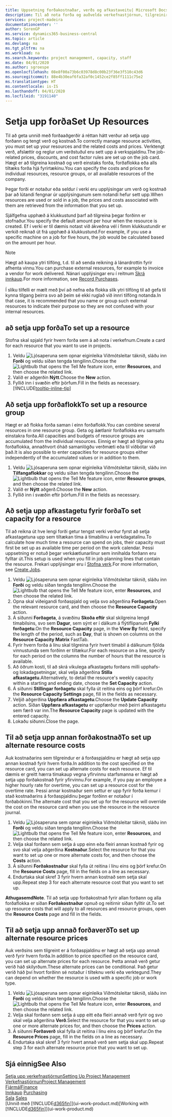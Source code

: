 ```yaml
---
title: Uppsetning forðakostnaðar, verðs og afkastaveitu| Microsoft Docs
description: Til að nota forða og auðvelda verkefnastjórnun, tilgreinirðu kostnað og verð fyrir einstaka forða eða forðaflokka, og stillir afkastaveitu forða.
services: project-madeira
documentationcenter: ''
author: SorenGP
ms.service: dynamics365-business-central
ms.topic: article
ms.devlang: na
ms.tgt_pltfrm: na
ms.workload: na
ms.search.keywords: project management, capacity, staff
ms.date: 04/01/2020
ms.author: sgroespe
ms.openlocfilehash: 08e8f00a73b6c03978d8c00b23f36e3f510c43d6
ms.sourcegitcommit: 88e4b30eaf6fa32af0c1452ce2f85ff1111c75e2
ms.translationtype: HT
ms.contentlocale: is-IS
ms.lasthandoff: 04/01/2020
ms.locfileid: "3191140"
---
```

# <a name="set-up-resources"></a><span data-ttu-id="271d4-103">Setja upp forða</span><span class="sxs-lookup"><span data-stu-id="271d4-103">Set Up Resources</span></span>
<span data-ttu-id="271d4-104">Til að geta unnið með forðaaðgerðir á réttan hátt verður að setja upp forðann og tengt verð og kostnað.</span><span class="sxs-lookup"><span data-stu-id="271d4-104">To correctly manage resource activities, you must set up your resources and the related costs and prices.</span></span> <span data-ttu-id="271d4-105">Verktengt verð, afslættir og reglur um verðstuðul eru sett upp á verkspjaldinu.</span><span class="sxs-lookup"><span data-stu-id="271d4-105">The job-related prices, discounts, and cost factor rules are set up on the job card.</span></span> <span data-ttu-id="271d4-106">Hægt er að tilgreina kostnað og verð einstaks forða, forðaflokka eða alls tiltæks forða hjá fyrirtækinu.</span><span class="sxs-lookup"><span data-stu-id="271d4-106">You can specify the costs and prices for individual resources, resource groups, or all available resources of the company.</span></span>

<span data-ttu-id="271d4-107">Þegar forði er notaður eða seldur í verki eru upplýsingar um verð og kostnað þar að lútandi fengnar úr upplýsingunum sem notandi hefur sett upp.</span><span class="sxs-lookup"><span data-stu-id="271d4-107">When resources are used or sold in a job, the prices and costs associated with them are retrieved from the information that you set up.</span></span>

<span data-ttu-id="271d4-108">Sjálfgefna upphæð á klukkustund þarf að tilgreina þegar forðinn er stofnaður.</span><span class="sxs-lookup"><span data-stu-id="271d4-108">You specify the default amount per hour when the resource is created.</span></span> <span data-ttu-id="271d4-109">Ef í verki er til dæmis notast við ákveðna vél í fimm klukkustundir er verkið reiknað út frá upphæð á klukkustund.</span><span class="sxs-lookup"><span data-stu-id="271d4-109">For example, if you use a specific machine on a job for five hours, the job would be calculated based on the amount per hour.</span></span>

> [!NOTE]
> <span data-ttu-id="271d4-110">Hægt að kaupa ytri tilföng, t.d. til að senda reikning á lánardrottin fyrir afhenta vinnu.</span><span class="sxs-lookup"><span data-stu-id="271d4-110">You can purchase external resources, for example to invoice a vendor for work delivered.</span></span> <span data-ttu-id="271d4-111">Nánari upplýsingar eru í reitnum [Skrá innkaup](purchasing-how-record-purchases.md).</span><span class="sxs-lookup"><span data-stu-id="271d4-111">For more information, see [Record Purchases](purchasing-how-record-purchases.md).</span></span><br /><br />
> <span data-ttu-id="271d4-112">Í slíku tilfelli er mælt með því að nefna eða flokka slík ytri tilföng til að gefa til kynna tilgang þeirra svo að þeim sé ekki ruglað við innri tilföng notanda.</span><span class="sxs-lookup"><span data-stu-id="271d4-112">In that case, it is recommended that you name or group such external resources to indicate their purpose so they are not confused with your internal resources.</span></span>

## <a name="to-set-up-a-resource"></a><span data-ttu-id="271d4-113">að setja upp forða</span><span class="sxs-lookup"><span data-stu-id="271d4-113">To set up a resource</span></span>
<span data-ttu-id="271d4-114">Stofna skal spjald fyrir hvern forða sem á að nota í verkefnum.</span><span class="sxs-lookup"><span data-stu-id="271d4-114">Create a card for each resource that you want to use in projects.</span></span>

1. <span data-ttu-id="271d4-115">Veldu ![Ljósaperuna sem opnar eiginleika Viðmótsleitar](media/ui-search/search_small.png "Segðu mér hvað þú vilt gera") táknið, sláðu inn **Forði** og veldu síðan tengda tengilinn.</span><span class="sxs-lookup"><span data-stu-id="271d4-115">Choose the ![Lightbulb that opens the Tell Me feature](media/ui-search/search_small.png "Tell me what you want to do") icon, enter **Resources**, and then choose the related link.</span></span>
2. <span data-ttu-id="271d4-116">Valið er aðgerðin **Nýtt**.</span><span class="sxs-lookup"><span data-stu-id="271d4-116">Choose the **New** action.</span></span>
3. <span data-ttu-id="271d4-117">Fyllið inn í svæðin eftir þörfum.</span><span class="sxs-lookup"><span data-stu-id="271d4-117">Fill in the fields as necessary.</span></span> [!INCLUDE[tooltip-inline-tip](includes/tooltip-inline-tip_md.md)]  

## <a name="to-set-up-a-resource-group"></a><span data-ttu-id="271d4-118">Að setja upp forðaflokk</span><span class="sxs-lookup"><span data-stu-id="271d4-118">To set up a resource group</span></span>
<span data-ttu-id="271d4-119">Hægt er að flokka forða saman í einn forðaflokk.</span><span class="sxs-lookup"><span data-stu-id="271d4-119">You can combine several resources in one resource group.</span></span> <span data-ttu-id="271d4-120">Geta og áætlanir forðaflokka eru samsafn einstakra forða.</span><span class="sxs-lookup"><span data-stu-id="271d4-120">All capacities and budgets of resource groups are accumulated from the individual resources.</span></span> <span data-ttu-id="271d4-121">Einnig er hægt að tilgreina getu forðaflokka, annaðhvort óháð samanlögðu verðmæti eða til viðbótar við það.</span><span class="sxs-lookup"><span data-stu-id="271d4-121">It is also possible to enter capacities for resource groups either independently of the accumulated values or in addition to them.</span></span>

1. <span data-ttu-id="271d4-122">Veldu ![Ljósaperuna sem opnar eiginleika Viðmótsleitar](media/ui-search/search_small.png "Segðu mér hvað þú vilt gera") táknið, sláðu inn **Tilfangaflokkar** og veldu síðan tengda tengilinn.</span><span class="sxs-lookup"><span data-stu-id="271d4-122">Choose the ![Lightbulb that opens the Tell Me feature](media/ui-search/search_small.png "Tell me what you want to do") icon, enter **Resource groups**, and then choose the related link.</span></span>
2. <span data-ttu-id="271d4-123">Valið er **Nýtt** aðgerð.</span><span class="sxs-lookup"><span data-stu-id="271d4-123">Choose the **New** action.</span></span>
3. <span data-ttu-id="271d4-124">Fyllið inn í svæðin eftir þörfum.</span><span class="sxs-lookup"><span data-stu-id="271d4-124">Fill in the fields as necessary.</span></span>

## <a name="to-set-capacity-for-a-resource"></a><span data-ttu-id="271d4-125">Að setja upp afkastagetu fyrir forða</span><span class="sxs-lookup"><span data-stu-id="271d4-125">To set capacity for a resource</span></span>
<span data-ttu-id="271d4-126">Til að reikna út hve lengi forði getur tengst verki verður fyrst að setja afkastagetuna upp sem tiltækan tíma á tímabilinu á verkdagatalinu.</span><span class="sxs-lookup"><span data-stu-id="271d4-126">To calculate how much time a resource can spend on jobs, their capacity must first be set up as available time per period on the work calendar.</span></span> <span data-ttu-id="271d4-127">Þessi uppsetning er notuð þegar verkáætlunarlínur sem innihalda forðann eru fylltar út.</span><span class="sxs-lookup"><span data-stu-id="271d4-127">This setup is used when you fill in job planning lines that contain the resource.</span></span> <span data-ttu-id="271d4-128">Frekari upplýsingar eru í [Stofna verk](projects-how-create-jobs.md).</span><span class="sxs-lookup"><span data-stu-id="271d4-128">For more information, see [Create Jobs](projects-how-create-jobs.md).</span></span>

1. <span data-ttu-id="271d4-129">Veldu ![Ljósaperuna sem opnar eiginleika Viðmótsleitar](media/ui-search/search_small.png "Segðu mér hvað þú vilt gera") táknið, sláðu inn **Forði** og veldu síðan tengda tengilinn.</span><span class="sxs-lookup"><span data-stu-id="271d4-129">Choose the ![Lightbulb that opens the Tell Me feature](media/ui-search/search_small.png "Tell me what you want to do") icon, enter **Resources**, and then choose the related link.</span></span>
2. <span data-ttu-id="271d4-130">Opna skal viðeigandi forðaspjald og velja svo aðgerðina **Forðageta**.</span><span class="sxs-lookup"><span data-stu-id="271d4-130">Open the relevant resource card, and then choose the **Resource Capacity** action.</span></span>
3. <span data-ttu-id="271d4-131">Á síðunni **Forðageta**, á svæðinu **Skoða eftir** skal skilgreina lengd tímabilsins, svo sem **Dagur**, sem sýnt er í dálkum á flýtiflipanum **Fylki forðagetu**.</span><span class="sxs-lookup"><span data-stu-id="271d4-131">On the **Resource Capacity** page, in the **View By** field, specify the length of the period, such as **Day**, that is shown on columns on the **Resource Capacity Matrix** FastTab.</span></span>
4. <span data-ttu-id="271d4-132">Fyrir hvern forða á línu skal tilgreina fyrir hvert tímabil á dálkunum fjölda vinnustunda sem forðinn er tiltækur.</span><span class="sxs-lookup"><span data-stu-id="271d4-132">For each resource on a line, specify for each period on the columns the number of hours that the resource is available.</span></span>
5. <span data-ttu-id="271d4-133">Að öðrum kosti, til að skrá vikulega afkastagetu forðans milli upphafs- og lokadagsetningar, skal velja aðgerðina **Stilla afkastagetu**.</span><span class="sxs-lookup"><span data-stu-id="271d4-133">Alternatively, to detail the resource's weekly capacity within a starting and ending date, choose the **Set Capacity** action.</span></span>
6. <span data-ttu-id="271d4-134">Á síðunni **Stillingar forðagetu** skal fylla út reitina eins og þörf krefur.</span><span class="sxs-lookup"><span data-stu-id="271d4-134">On the **Resource Capacity Settings** page, fill in the fields as necessary.</span></span>
7. <span data-ttu-id="271d4-135">Veljið aðgerðina **Uppfæra afkastagetu**.</span><span class="sxs-lookup"><span data-stu-id="271d4-135">Choose the **Update Capacity** action.</span></span> <span data-ttu-id="271d4-136">Síðan **Uppfæra afkastagetu** er uppfærður með þeirri afkastagetu sem færð var inn.</span><span class="sxs-lookup"><span data-stu-id="271d4-136">The **Resource Capacity** page is updated with the entered capacity.</span></span>
8. <span data-ttu-id="271d4-137">Lokaðu síðunni.</span><span class="sxs-lookup"><span data-stu-id="271d4-137">Close the page.</span></span>

## <a name="to-set-up-alternate-resource-costs"></a><span data-ttu-id="271d4-138">Til að setja upp annan forðakostnað</span><span class="sxs-lookup"><span data-stu-id="271d4-138">To set up alternate resource costs</span></span>
<span data-ttu-id="271d4-139">Auk kostnaðarins sem tilgreindur er á forðaspjaldinu er hægt að setja upp annan kostnað fyrir hvern forða.</span><span class="sxs-lookup"><span data-stu-id="271d4-139">In addition to the cost specified on the resource card, you can set up alternate costs for each resource.</span></span> <span data-ttu-id="271d4-140">Ef til dæmis er greitt hærra tímakaup vegna yfirvinnu starfsmanna er hægt að setja upp forðakostnað fyrir yfirvinnu.</span><span class="sxs-lookup"><span data-stu-id="271d4-140">For example, if you pay an employee a higher hourly rate for overtime, you can set up a resource cost for the overtime rate.</span></span> <span data-ttu-id="271d4-141">Þessi annar kostnaður sem settur er upp fyrir forða kemur í stað kostnaðarins á forðaspjaldinu þegar forðinn er notaður í forðabókinni.</span><span class="sxs-lookup"><span data-stu-id="271d4-141">The alternate cost that you set up for the resource will override the cost on the resource card when you use the resource in the resource journal.</span></span>

1. <span data-ttu-id="271d4-142">Veldu ![Ljósaperuna sem opnar eiginleika Viðmótsleitar](media/ui-search/search_small.png "Segðu mér hvað þú vilt gera") táknið, sláðu inn **Forði** og veldu síðan tengda tengilinn.</span><span class="sxs-lookup"><span data-stu-id="271d4-142">Choose the ![Lightbulb that opens the Tell Me feature](media/ui-search/search_small.png "Tell me what you want to do") icon, enter **Resources**, and then choose the related link.</span></span>  
2. <span data-ttu-id="271d4-143">Velja skal forðann sem setja á upp einn eða fleiri annan kostnað fyrir og svo skal velja aðgerðina **Kostnaður**.</span><span class="sxs-lookup"><span data-stu-id="271d4-143">Select the resource for that you want to set up one or more alternate costs for, and then choose the **Costs** action.</span></span>  
3. <span data-ttu-id="271d4-144">Á síðunni **Forðakostnaður** skal fylla út reitina í línu eins og þörf krefur.</span><span class="sxs-lookup"><span data-stu-id="271d4-144">On the **Resource Costs** page, fill in the fields on a line as necessary.</span></span>  
4. <span data-ttu-id="271d4-145">Endurtaka skal skref 3 fyrir hvern annan kostnað sem setja skal upp.</span><span class="sxs-lookup"><span data-stu-id="271d4-145">Repeat step 3 for each alternate resource cost that you want to set up.</span></span>

<span data-ttu-id="271d4-146">**Athugasemd**</span><span class="sxs-lookup"><span data-stu-id="271d4-146">**Note**.</span></span> <span data-ttu-id="271d4-147">Til að setja upp forðakostnað fyrir allan forðann og alla forðaflokka er síðan **Forðakostnaður** opnuð og reitirnir síðan fylltir út.</span><span class="sxs-lookup"><span data-stu-id="271d4-147">To set up resource costs that will apply to all resources and resource groups, open the **Resource Costs** page and fill in the fields.</span></span>

## <a name="to-set-up-alternate-resource-prices"></a><span data-ttu-id="271d4-148">Til að setja upp annað forðaverð</span><span class="sxs-lookup"><span data-stu-id="271d4-148">To set up alternate resource prices</span></span>
<span data-ttu-id="271d4-149">Auk verðsins sem tilgreint er á forðaspjaldinu er hægt að setja upp annað verð fyrir hvern forða.</span><span class="sxs-lookup"><span data-stu-id="271d4-149">In addition to price specified on the resource card, you can set up alternate prices for each resource.</span></span> <span data-ttu-id="271d4-150">Þetta annað verð getur verið háð skilyrðum.</span><span class="sxs-lookup"><span data-stu-id="271d4-150">These alternate prices can be conditional.</span></span> <span data-ttu-id="271d4-151">Það getur verið háð því hvort forðinn sé notaður í tilteknu verki eða verktegund.</span><span class="sxs-lookup"><span data-stu-id="271d4-151">They can depend on whether the resource is used with a specific job or work type.</span></span>

1. <span data-ttu-id="271d4-152">Veldu ![Ljósaperuna sem opnar eiginleika Viðmótsleitar](media/ui-search/search_small.png "Segðu mér hvað þú vilt gera") táknið, sláðu inn **Forði** og veldu síðan tengda tengilinn.</span><span class="sxs-lookup"><span data-stu-id="271d4-152">Choose the ![Lightbulb that opens the Tell Me feature](media/ui-search/search_small.png "Tell me what you want to do") icon, enter **Resources**, and then choose the related link.</span></span>
2. <span data-ttu-id="271d4-153">Velja skal forðann sem setja á upp eitt eða fleiri annað verð fyrir og svo skal velja aðgerðina **Verð**.</span><span class="sxs-lookup"><span data-stu-id="271d4-153">Select the resource for that you want to set up one or more alternate prices for, and then choose the **Prices** action.</span></span>
3. <span data-ttu-id="271d4-154">Á síðunni **Forðaverð** skal fylla út reitina í línu eins og þörf krefur.</span><span class="sxs-lookup"><span data-stu-id="271d4-154">On the **Resource Prices** page, fill in the fields on a line as necessary.</span></span>
4. <span data-ttu-id="271d4-155">Endurtaka skal skref 3 fyrir hvert annað verð sem setja skal upp.</span><span class="sxs-lookup"><span data-stu-id="271d4-155">Repeat step 3 for each alternate resource price that you want to set up.</span></span>

## <a name="see-also"></a><span data-ttu-id="271d4-156">Sjá einnig</span><span class="sxs-lookup"><span data-stu-id="271d4-156">See Also</span></span>
[<span data-ttu-id="271d4-157">Setja upp verkefnastjórnun</span><span class="sxs-lookup"><span data-stu-id="271d4-157">Setting Up Project Management</span></span>](projects-setup-projects.md)  
[<span data-ttu-id="271d4-158">Verkefnastjórnun</span><span class="sxs-lookup"><span data-stu-id="271d4-158">Project Management</span></span>](projects-manage-projects.md)  
[<span data-ttu-id="271d4-159">Fjármál</span><span class="sxs-lookup"><span data-stu-id="271d4-159">Finance</span></span>](finance.md)  
<span data-ttu-id="271d4-160">[Innkaup](purchasing-manage-purchasing.md)       </span><span class="sxs-lookup"><span data-stu-id="271d4-160">[Purchasing](purchasing-manage-purchasing.md)       </span></span>  
<span data-ttu-id="271d4-161">[Sala](sales-manage-sales.md)    </span><span class="sxs-lookup"><span data-stu-id="271d4-161">[Sales](sales-manage-sales.md)    </span></span>  
<span data-ttu-id="271d4-162">[Unnið með [!INCLUDE[d365fin](includes/d365fin_md.md)]](ui-work-product.md)</span><span class="sxs-lookup"><span data-stu-id="271d4-162">[Working with [!INCLUDE[d365fin](includes/d365fin_md.md)]](ui-work-product.md)</span></span>  
